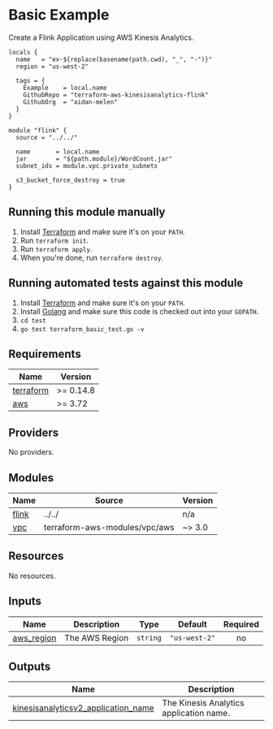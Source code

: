 <!-- BEGINNING OF PRE-COMMIT-TERRAFORM DOCS HOOK -->


# Basic Example

Create a Flink Application using AWS Kinesis Analytics.

```hcl
locals {
  name   = "ex-${replace(basename(path.cwd), "_", "-")}"
  region = "us-west-2"

  tags = {
    Example    = local.name
    GithubRepo = "terraform-aws-kinesisanalytics-flink"
    GithubOrg  = "aidan-melen"
  }
}

module "flink" {
  source = "../../"

  name       = local.name
  jar        = "${path.module}/WordCount.jar"
  subnet_ids = module.vpc.private_subnets

  s3_bucket_force_destroy = true
}
```

## Running this module manually

1. Install [Terraform](https://www.terraform.io/) and make sure it's on your `PATH`.
1. Run `terraform init`.
1. Run `terraform apply`.
1. When you're done, run `terraform destroy`.

## Running automated tests against this module

1. Install [Terraform](https://www.terraform.io/) and make sure it's on your `PATH`.
1. Install [Golang](https://golang.org/) and make sure this code is checked out into your `GOPATH`.
1. `cd test`
1. `go test terraform_basic_test.go -v`

## Requirements

| Name | Version |
|------|---------|
| <a name="requirement_terraform"></a> [terraform](#requirement\_terraform) | >= 0.14.8 |
| <a name="requirement_aws"></a> [aws](#requirement\_aws) | >= 3.72 |

## Providers

No providers.

## Modules

| Name | Source | Version |
|------|--------|---------|
| <a name="module_flink"></a> [flink](#module\_flink) | ../../ | n/a |
| <a name="module_vpc"></a> [vpc](#module\_vpc) | terraform-aws-modules/vpc/aws | ~> 3.0 |

## Resources

No resources.

## Inputs

| Name | Description | Type | Default | Required |
|------|-------------|------|---------|:--------:|
| <a name="input_aws_region"></a> [aws\_region](#input\_aws\_region) | The AWS Region | `string` | `"us-west-2"` | no |

## Outputs

| Name | Description |
|------|-------------|
| <a name="output_kinesisanalyticsv2_application_name"></a> [kinesisanalyticsv2\_application\_name](#output\_kinesisanalyticsv2\_application\_name) | The Kinesis Analytics application name. |
<!-- END OF PRE-COMMIT-TERRAFORM DOCS HOOK -->
